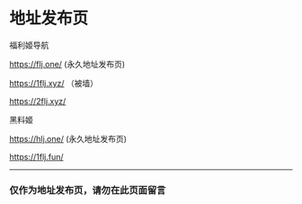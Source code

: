 # 地址发布页

福利姬导航

https://flj.one/  (永久地址发布页)

https://1flj.xyz/ （被墙）

https://2flj.xyz/

黑料姬

https://hlj.one/  (永久地址发布页)

https://1flj.fun/

------

### 仅作为地址发布页，请勿在此页面留言
